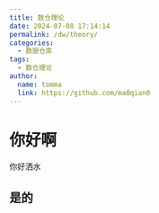 ```yaml
---
title: 数仓理论
date: 2024-07-08 17:14:14
permalink: /dw/theory/
categories: 
  - 数据仓库
tags: 
  - 数仓理论
author: 
  name: tomma
  link: https://github.com/ma0qian0
---
```

# 你好啊
你好洒水

## 是的
